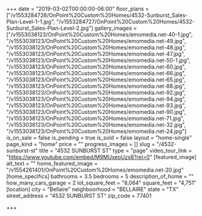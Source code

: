 +++
date = "2019-03-02T00:00:00-06:00"
floor_plans = ["/v1553284726/OnPoint%20Custom%20Homes/4532-Sunburst_Sales-Plan-Level-1-1.jpg", "/v1553284727/OnPoint%20Custom%20Homes/4532-Sunburst_Sales-Plan-Level-2.jpg"]
gallery_images = ["/v1553038123/OnPoint%20Custom%20Homes/emomedia.net-40-1.jpg", "/v1553038123/OnPoint%20Custom%20Homes/emomedia.net-49.jpg", "/v1553038123/OnPoint%20Custom%20Homes/emomedia.net-48.jpg", "/v1553038123/OnPoint%20Custom%20Homes/emomedia.net-47.jpg", "/v1553038123/OnPoint%20Custom%20Homes/emomedia.net-50-1.jpg", "/v1553038123/OnPoint%20Custom%20Homes/emomedia.net-60.jpg", "/v1553038123/OnPoint%20Custom%20Homes/emomedia.net-66.jpg", "/v1553038123/OnPoint%20Custom%20Homes/emomedia.net-65.jpg", "/v1553038123/OnPoint%20Custom%20Homes/emomedia.net-88.jpg", "/v1553038123/OnPoint%20Custom%20Homes/emomedia.net-92.jpg", "/v1553038123/OnPoint%20Custom%20Homes/emomedia.net-94.jpg", "/v1553038123/OnPoint%20Custom%20Homes/emomedia.net-93.jpg", "/v1553038123/OnPoint%20Custom%20Homes/emomedia.net-90.jpg", "/v1553038123/OnPoint%20Custom%20Homes/emomedia.net-71.jpg", "/v1553038123/OnPoint%20Custom%20Homes/emomedia.net-32.jpg", "/v1553038123/OnPoint%20Custom%20Homes/emomedia.net-24.jpg"]
is_on_sale = false
is_pending = true
is_sold = false
layout = "home-single"
page_kind = "home"
price = ""
progress_images = []
slug = "/4532-sunburst-st"
title = "4532 SUNBURST ST"
type = "page"
video_tour_link = "https://www.youtube.com/embed/M9MUxeoUzs8?rel=0"
[featured_image]
alt_text = ""
home_featured_image = "/v1554261401/OnPoint%20Custom%20Homes/emomedia.net-20.jpg"
[home_specifics]
bathrooms = 3.5
bedrooms = 5
description_of_home = ""
how_many_cars_garage = 2
lot_square_feet = "8,064"
square_feet = "4,751"
[location]
city = "Bellaire"
neighboorhood = "BELLAIRE"
state = "TX"
street_address = "4532 SUNBURST ST"
zip_code = 77401

+++
